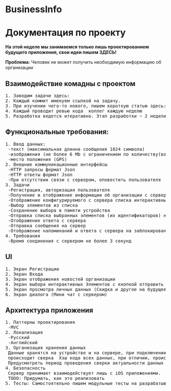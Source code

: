 # BusinessInfo
<h1>Документация по проекту</h1>
<p><strong>На этой неделе мы занимаемся только лишь проектированием будущего приложения, свои идеи пишем ЗДЕСЬ!</strong></p>
<p><strong>Проблема:</strong> Человек не может получить необходимую информацию об организации</p>

<h2>Взаимодействие комадны с проектом</h2>
<pre>
1. Заводим задачи здесь:
2. Каждый коммит именуем ссылкой на задачу.
3. При изучении чего-то нового, пишем короткую статью здесь:
4. Каждый проводит ревью кода  коллег каждую неделю
5. Разработка ведется итеративно. Этап разработки ~ 2 недели
</pre>

<h2>Функциональные требования:</h2>
<pre>
1. Ввод данных:
 -текст (максимальная длинна сообщения 1024 символа)
 -изображения (не более 6 Mb с ограничением по количеству(возможно одно - аватарка))
 -место положения (GPS)
2. Внешние коммуникационные интерфейсы
 -HTTP запросы формат Json
 -HTTP ответы формат Json
 -При отсутствии связи с сервером, оповестить пользователя  (Пример Youtube)
3. Задачи
 -Регистрация, авторизация пользователя
 -Получение и отображение информации об организации с сервера
 -Отображение конфигурируемого с сервера списка интерактивных элементов (далее - Элементов)
 -Выбор элементов из списка 
 -Сохранение выбора в памяти устройства
 -Отправка списка выбранных элементов (их идентификаторов) на сервер
 -Отображение ответа с сервера
 -Отправка сообщения на сервер
 -Отображение напоминаний и ответа с сервера на заблокированном устройстве
4. Требования
 -Время соединения с сервером не более 3 секунд
</pre>
<h2>UI</h2>
<pre>
1. Экран Регистрации
2. Экран Входа
3. Экран отображения новостей организации
4. Экран выбора интерактивных Элементов с кнопкой отправить
5. Экран просмотра личных данных (Скидка и другое на будущее)
6. Экран диалога (Мини чат с сервером)
</pre>

<h2>Архитектура приложения</h2>
<pre>
1. Паттерны проектирования 
 -MVC
2. Локализация
 -Русский
 -Английский
3. Организация хранения данных
 Данные хранятся на устройстве и на сервере, при подключении к серверу
 происходит сверка  Хэш кода всех данных, при отличии, происходит обновление.
 Предусмотреть период проведения сверки актуальности данных для Разных View.
4. Безопасность
 Сервер принимает взаимодействует лишь с iOS приложениями.
 TODO: Придумать, как это реализовать
5. Тесты: Самостоятельно пишем модульные тесты на разрабатываемый функционал.
</pre>
